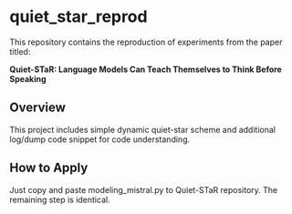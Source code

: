 # quiet_star_reprod

This repository contains the reproduction of experiments from the paper titled:

**Quiet-STaR: Language Models Can Teach Themselves to Think Before Speaking**

## Overview

This project includes simple dynamic quiet-star scheme and additional log/dump code snippet for code understanding.

## How to Apply

Just copy and paste modeling_mistral.py to Quiet-STaR repository. The remaining step is identical.